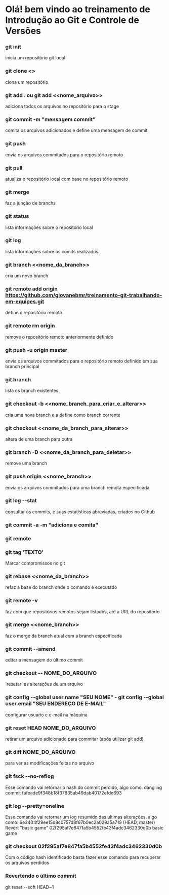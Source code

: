 # Olá! bem vindo ao treinamento de Introdução ao Git e Controle de Versões

 ### git init
 inicia um repositório git local
 ### git clone <<repositorio>>
 clona um repositório
 ### git add . ou git add <<nome_arquivo>>
 adiciona todos os arquivos no repositório para o stage
 ### git commit -m "mensagem commit"
 comita os arquivos adicionados e define uma mensagem de commit
 ### git push
 envia os arquivos commitados para o repositório remoto
 ### git pull
 atualiza o repositório local com base no repositório remoto
 ### git merge
 faz a junção de branchs
 ### git status
 lista informações sobre o repositório local
 ### git log
 lista informações sobre os comits realizados
 ### git branch <<nome_da_branch>>
 cria um novo branch
 ### git remote add origin https://github.com/giovanebmr/treinamento-git-trabalhando-em-equipes.git
 define o repositório remoto
 ### git remote rm origin
 remove o repositório remoto anteriormente definido
 ### git push -u origin master
 envia os arquivos commitados para o repositório remoto definido em sua branch principal
 ### git branch
 lista os branch existentes
 ### git checkout -b <<nome_branch_para_criar_e_alterar>>
 cria uma nova branch e a define como branch corrente
 ### git checkout <<nome_da_branch_para_alterar>>
 altera de uma branch para outra
 ### git branch -D <<nome_da_branch_para_deletar>>
 remove uma branch
 ### git push origin <<nome_branch>>
 envia os arquivos commitados para uma branch remota especificada
 ### git log --stat
 consultar os commits, e suas estatísticas abreviadas, criados no Github 
 ### git commit -a -m "adiciona e comita"
 ### git remote
 ### git tag 'TEXTO'
 Marcar compromissos no git
 ### git rebase <<nome_da_branch>>
 refaz a base do branch onde o comando é executado
 ### git remote -v
 faz com que repositórios remotos sejam listados, até a URL do repositório
 ### git merge <<nome_branch>>
 faz o merge da branch atual com a branch especificada
 ### git commit --amend
 editar a mensagem do último commit
 ### git checkout -- NOME_DO_ARQUIVO
 'resetar' as alterações de um arquivo
 ### git config --global user.name "SEU NOME" - git config --global user.email "SEU ENDEREÇO DE E-MAIL"
 configurar usuario e e-mail na máquina
 ### git reset HEAD NOME_DO_ARQUIVO
 retirar um arquivo adicionado para commitar (após utilizar git add)
 ### git diff NOME_DO_ARQUIVO
 para ver as modificações feitas no arquivo

 ### git fsck --no-reflog
 Esse comando vai retornar o hash do commit perdido, algo como:
 dangling commit fafeade9f348b18f37835ab49dab40172efde693

 ### git log --pretty=oneline 
 Esse comando vai retornar um log resumido das ultimas alterações, algo como:
 6e3404f29ee15d8c0757d8f67b0ec2a029a5a719 (HEAD, master) Revert "basic game"
 02f295af7e847fa5b4552fe43f4adc3462330d0b basic game

 ### git checkout 02f295af7e847fa5b4552fe43f4adc3462330d0b
 Com o código hash identificado basta fazer esse comando para recuperar os arquivos perdidos

 ### Revertendo o último commit
 git reset --soft HEAD~1






